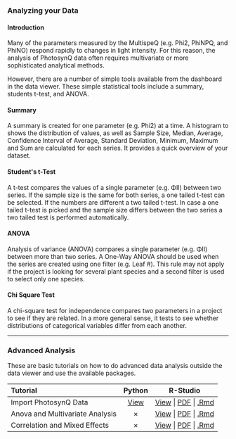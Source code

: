 ### Analyzing your Data

#### Introduction

Many of the parameters measured by the MultispeQ (e.g. Phi2, PhiNPQ, and PhiNO) respond rapidly to changes in light intensity. For this reason, the analysis of PhotosynQ data often requires multivariate or more sophisticated analytical methods.

However, there are a number of simple tools available from the dashboard in the data viewer. These simple statistical tools include a summary, students t-test, and ANOVA.

#### Summary
A summary is created for one parameter (e.g. Phi2) at a time. A histogram to shows the distribution of values, as well as Sample Size, Median, Average, Confidence Interval of Average, Standard Deviation, Minimum, Maximum and Sum are calculated for each series. It provides a quick overview of your dataset.

#### Student's t-Test
A t-test compares the values of a single parameter (e.g. ΦII) between two series. If the sample size is the same for both series, a one tailed t-test can be selected. If the numbers are different a two tailed t-test. In case a one tailed t-test is picked and the sample size differs between the two series a two tailed test is performed automatically.

#### ANOVA
Analysis of variance (ANOVA) compares a single parameter (e.g. ΦII) between more than two series. A One-Way ANOVA should be used when the series are created using one filter (e.g. Leaf #). This rule may not apply if the project is looking for several plant species and a second filter is used to select only one species. 

#### Chi Square Test
A chi-square test for independence compares two parameters in a project to see if they are related. In a more general sense, it tests to see whether distributions of categorical variables differ from each another.

***

### Advanced Analysis
These are basic tutorials on how to do advanced data analysis outside the data viewer and use the available packages.

| Tutorial | Python | R-Studio |
| :-- | :--: | :--: |
| Import PhotosynQ Data| [View][Python-View1] | [View][R-View1] \| [PDF][R-PDF1] \| [.Rmd][R-Rmd1] |
| Anova and Multivariate Analysis | &times; | [View][R-View2] \| [PDF][R-PDF2] \| [.Rmd][R-Rmd2] |
| Correlation and Mixed Effects | &times; | [View][R-View3] \| [PDF][R-PDF3] \| [.Rmd][R-Rmd3] |



[Python-View1]: /tutorials/python_connect_python_to_photosynq

[R-View1]: /tutorials/r_import_photosynq_data
[R-View2]: /tutorials/r_anova_and_multivariate_analysis
[R-View3]: /tutorials/r_correlation_and_mixed_effects

[R-PDF1]: https://photosynqprod.s3.amazonaws.com/files/photosynq.org/tutorials/data_analysis/r_import_photosynq_data.pdf
[R-PDF2]: https://photosynqprod.s3.amazonaws.com/files/photosynq.org/tutorials/data_analysis/r_anova_and_multivariate_analysis.pdf
[R-PDF3]: https://photosynqprod.s3.amazonaws.com/files/photosynq.org/tutorials/data_analysis/r_correlation_and_mixed_effects.pdf

[R-Rmd1]: https://photosynqprod.s3.amazonaws.com/files/photosynq.org/tutorials/data_analysis/r_import_photosynq_data.Rmd
[R-Rmd2]: https://photosynqprod.s3.amazonaws.com/files/photosynq.org/tutorials/data_analysis/r_anova_and_multivariate_analysis.Rmd
[R-Rmd3]: https://photosynqprod.s3.amazonaws.com/files/photosynq.org/tutorials/data_analysis/r_correlation_and_mixed_effects.Rmd

